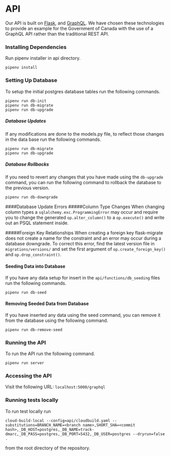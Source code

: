 # API
Our API is built on [Flask](https://www.palletsprojects.com/p/flask/), and [GraphQL](https://graphql.org/).
We have chosen these technologies to provide an example for the Government of Canada with the use of a GraphQL
API rather than the traditional REST API.

### Installing Dependencies
Run pipenv installer in api directory.
```
pipenv install
```

### Setting Up Database
To setup the initial postgres database tables run the following commands.
```
pipenv run db-init
pipenv run db-migrate
pipenv run db-upgrade
```
##### Database Updates
If any modifications are done to the models.py file, to reflect those changes in the data base run the following commands.
```
pipenv run db-migrate
pipenv run db-upgrade
```
##### Database Rollbacks
If you need to revert any changes that you have made using the `db-upgrade` command,
you can run the following command to rollback the database to the previous version.
```
pipenv run db-downgrade
```
####Database Update Errors
#####Column Type Changes
When changing column types a `sqlalchemy.exc.ProgrammingError` may occur and require you to change the generated 
`op.alter_column()` to a `op.execute()` and write out an PSQL statement inside.

#####Foreign Key Relationships
When creating a foreign key flask-migrate does not create a name for the constraint and an error may occur during
a database downgrade. To correct this error, find the latest version file in `migrations/versions/` and set the
first argument of `op.create_foreign_key()` and `op.drop_constraint()`.

#### Seeding Data into Database
If you have any data setup for insert in the ```api/functions/db_seeding``` files run the following commands.
```
pipenv run db-seed
```

#### Removing Seeded Data from Database
If you have inserted any data using the seed command, you can remove it from the database using the following command.
```
pipenv run db-remove-seed
```
### Running the API
To run the API run the following command.
```
pipenv run server
```

### Accessing the API
Visit the following URL:  `localhost:5000/graphql`


### Running tests locally
To run test locally run 
```
cloud-build-local --config=api/cloudbuild.yaml --substitutions=BRANCH_NAME=<branch name>,SHORT_SHA=<commit hash>,_DB_HOST=postgres,_DB_NAME=track-dmarc,_DB_PASS=postgres,_DB_PORT=5432,_DB_USER=postgres --dryrun=false .
```
from the root directory of the repository.
